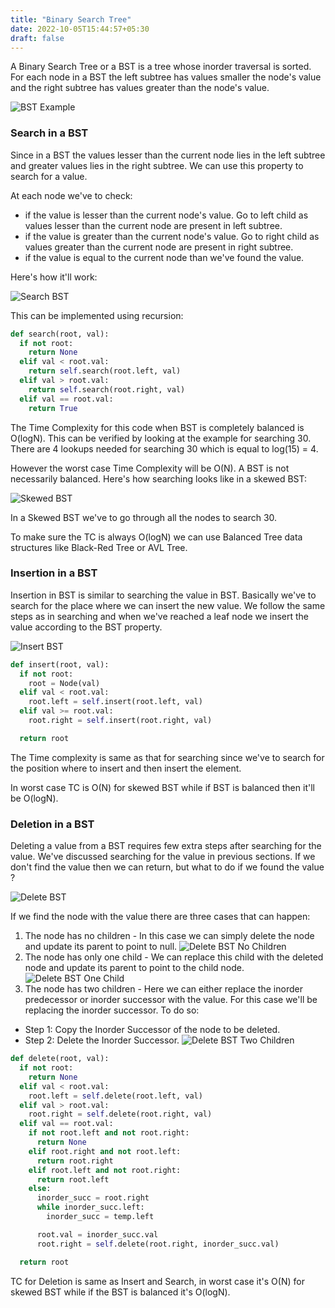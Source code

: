 ```yaml
---
title: "Binary Search Tree"
date: 2022-10-05T15:44:57+05:30
draft: false
---
```


A Binary Search Tree or a BST is a tree whose inorder traversal is sorted. For each node in a BST the left subtree has values smaller the node's value and the right subtree has values greater than the node's value.

![BST Example](/data-structures/binary-search-tree/bst-example.png)

### Search in a BST

Since in a BST the values lesser than the current node lies in the left subtree and greater values lies in the right subtree. We can use this property to search for a value.

At each node we've to check:

- if the value is lesser than the current node's value. Go to left child as values lesser than the current node are present in left subtree.
- if the value is greater than the current node's value. Go to right child as values greater than the current node are present in right subtree.
- if the value is equal to the current node than we've found the value.

Here's how it'll work:

![Search BST](/data-structures/binary-search-tree/search-bst.png)

This can be implemented using recursion:

```python
def search(root, val):
  if not root:
    return None
  elif val < root.val:
    return self.search(root.left, val)
  elif val > root.val:
    return self.search(root.right, val)
  elif val == root.val:
    return True
```

The Time Complexity for this code when BST is completely balanced is O(logN). This can be verified by looking at the example for searching 30. There are 4 lookups needed for searching 30 which is equal to log(15) = 4.

However the worst case Time Complexity will be O(N). A BST is not necessarily balanced. Here's how searching looks like in a skewed BST:

![Skewed BST](/data-structures/binary-search-tree/skewed-bst.png)

In a Skewed BST we've to go through all the nodes to search 30.

To make sure the TC is always O(logN) we can use Balanced Tree data structures like Black-Red Tree or AVL Tree.

### Insertion in a BST

Insertion in BST is similar to searching the value in BST. Basically we've to search for the place where we can insert the new value. We follow the same steps as in searching and when we've reached a leaf node we insert the value according to the BST property.

![Insert BST](/data-structures/binary-search-tree/insertion-bst.png)

```python
def insert(root, val):
  if not root:
    root = Node(val)
  elif val < root.val:
    root.left = self.insert(root.left, val)
  elif val >= root.val:
    root.right = self.insert(root.right, val)

  return root
```

The Time complexity is same as that for searching since we've to search for the position where to insert and then insert the element.

In worst case TC is O(N) for skewed BST while if BST is balanced then it'll be O(logN).

### Deletion in a BST

Deleting a value from a BST requires few extra steps after searching for the value. We've discussed searching for the value in previous sections. If we don't find the value then we can return, but what to do if we found the value ?

![Delete BST](/data-structures/binary-search-tree/delete-bst-example.png)

If we find the node with the value there are three cases that can happen:

1. The node has no children - In this case we can simply delete the node and update its parent to point to null.
![Delete BST No Children](/data-structures/binary-search-tree/delete-bst-no-children.png)
2. The node has only one child - We can replace this child with the deleted node and update its parent to point to the child node.
![Delete BST One Child](/data-structures/binary-search-tree/delete-bst-one-child.png)
3. The node has two children - Here we can either replace the inorder predecessor or inorder successor with the value. For this case we'll be replacing the inorder successor. To do so:

- Step 1: Copy the Inorder Successor of the node to be deleted.
- Step 2: Delete the Inorder Successor.
![Delete BST Two Children](/data-structures/binary-search-tree/delete-bst-two-children.png)

```python
def delete(root, val):
  if not root:
    return None
  elif val < root.val:
    root.left = self.delete(root.left, val)
  elif val > root.val:
    root.right = self.delete(root.right, val)
  elif val == root.val:
    if not root.left and not root.right:
      return None
    elif root.right and not root.left:
      return root.right
    elif root.left and not root.right:
      return root.left
    else:
      inorder_succ = root.right
      while inorder_succ.left:
        inorder_succ = temp.left

      root.val = inorder_succ.val
      root.right = self.delete(root.right, inorder_succ.val)

  return root
```

TC for Deletion is same as Insert and Search, in worst case it's O(N) for skewed BST while if the BST is balanced it's O(logN).
